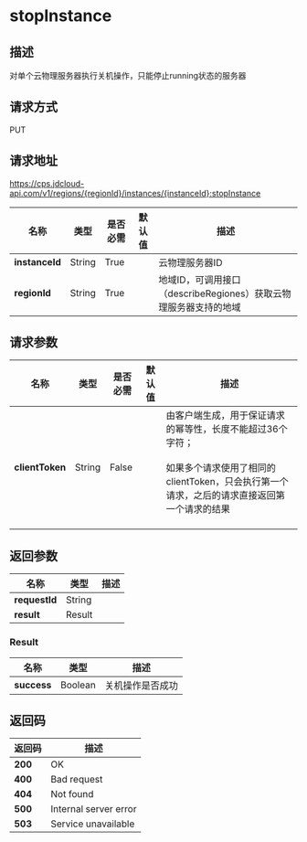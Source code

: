 # stopInstance


## 描述
对单个云物理服务器执行关机操作，只能停止running状态的服务器

## 请求方式
PUT

## 请求地址
https://cps.jdcloud-api.com/v1/regions/{regionId}/instances/{instanceId}:stopInstance

|名称|类型|是否必需|默认值|描述|
|---|---|---|---|---|
|**instanceId**|String|True| |云物理服务器ID|
|**regionId**|String|True| |地域ID，可调用接口（describeRegiones）获取云物理服务器支持的地域|

## 请求参数
|名称|类型|是否必需|默认值|描述|
|---|---|---|---|---|
|**clientToken**|String|False| |由客户端生成，用于保证请求的幂等性，长度不能超过36个字符；<br/><br>如果多个请求使用了相同的clientToken，只会执行第一个请求，之后的请求直接返回第一个请求的结果<br/><br>|


## 返回参数
|名称|类型|描述|
|---|---|---|
|**requestId**|String| |
|**result**|Result| |

### Result
|名称|类型|描述|
|---|---|---|
|**success**|Boolean|关机操作是否成功|

## 返回码
|返回码|描述|
|---|---|
|**200**|OK|
|**400**|Bad request|
|**404**|Not found|
|**500**|Internal server error|
|**503**|Service unavailable|
